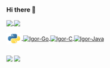 ### Hi there 👋

<div>
  <a href="https://github.com/IgorCarvalho14">
  <img align="center" height="180em" src="https://github-readme-stats.vercel.app/api?username=IgorCarvalho14&show_icons=truek&include_all_commits=true&count_private=true&theme=ayu-mirage&hide_border=true&border_radius"/>
  <img align="center" height="180em" src="https://github-readme-stats.vercel.app/api/top-langs/?username=IgorCarvalho14&layout=compact&theme=ayu-mirage&hide_border=true&border_radius=0"/>
</div> 
 
<div style="display: inline_block"><br>
  <img align="center" alt="Igor-Python" height="30" width="40" src="https://raw.githubusercontent.com/devicons/devicon/master/icons/python/python-original.svg"/>
  <img align="center" alt="Igor-Go" height="30" width="40" src="https://cdn.jsdelivr.net/gh/devicons/devicon/icons/go/go-original.svg"/>
  <img align="center" alt="Igor-C" height="30" width="40" src="https://cdn.jsdelivr.net/gh/devicons/devicon/icons/c/c-original.svg"/>
  <img align="center" alt="Igor-Java" height="30" width="40" src="https://cdn.jsdelivr.net/gh/devicons/devicon/icons/java/java-original.svg"/>
</div>
  
 ##
 
 <div> 
  <a href="https://www.linkedin.com/in/igor-carvalho-da-silva-437938196/" target="_blank"><img src="https://img.shields.io/badge/-LinkedIn-%230077B5?style=for-the-badge&logo=linkedin&logoColor=white" target="_blank"/></a>
  <a href = "mailto:igorcarvalhodasilva012@gmail.com"><img src="https://img.shields.io/badge/-Gmail-%23333?style=for-the-badge&logo=gmail&logoColor=white" target="_blank"/></a>
</div>
  
